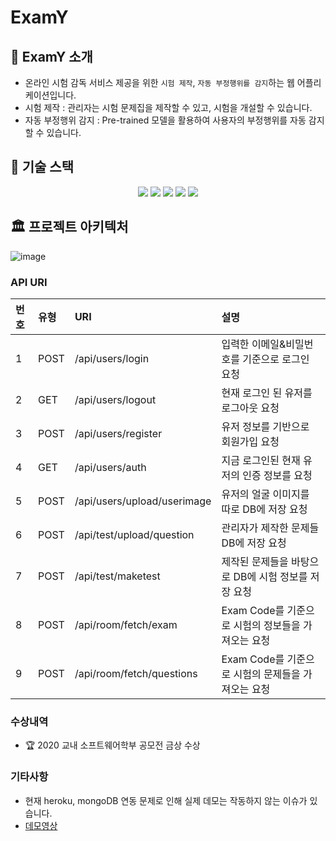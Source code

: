 # ExamY

## 👋 ExamY 소개

- 온라인 시험 감독 서비스 제공을 위한 `시험 제작`, `자동 부정행위를 감지`하는 웹 어플리케이션입니다.
- 시험 제작 : 관리자는 시험 문제집을 제작할 수 있고, 시험을 개설할 수 있습니다.
- 자동 부정행위 감지 : Pre-trained 모델을 활용하여 사용자의 부정행위를 자동 감지할 수 있습니다.

## 🔨 기술 스택

<p align='center'>
    <img src="https://img.shields.io/badge/MongoDB-4EA94B?style=for-the-badge&logo=mongodb&logoColor=white"/>
     <img src="https://img.shields.io/badge/Express.js-404D59?style=for-the-badge"/>
      <img src="https://img.shields.io/badge/React-20232A?style=for-the-badge&logo=react&logoColor=61DAFB"/>
    <img src="https://img.shields.io/badge/Node.js-43853D?style=for-the-badge&logo=node.js&logoColor=white"/>
    <img src="https://img.shields.io/badge/Heroku-430098?style=for-the-badge&logo=heroku&logoColor=white"/>
</p>

## 🏛 프로젝트 아키텍처

![image](https://user-images.githubusercontent.com/48426909/134015147-dbef766c-48f6-4f5a-a39f-7b913c8c2a21.png)

### API URI

| 번호 | 유형 | URI                         | 설명                                                |
| :--- | :--- | :-------------------------- | :-------------------------------------------------- |
| 1    | POST | /api/users/login            | 입력한 이메일&비밀번호를 기준으로 로그인 요청       |
| 2    | GET  | /api/users/logout           | 현재 로그인 된 유저를 로그아웃 요청                 |
| 3    | POST | /api/users/register         | 유저 정보를 기반으로 회원가입 요청                  |
| 4    | GET  | /api/users/auth             | 지금 로그인된 현재 유저의 인증 정보를 요청          |
| 5    | POST | /api/users/upload/userimage | 유저의 얼굴 이미지를 따로 DB에 저장 요청            |
| 6    | POST | /api/test/upload/question   | 관리자가 제작한 문제들 DB에 저장 요청               |
| 7    | POST | /api/test/maketest          | 제작된 문제들을 바탕으로 DB에 시험 정보를 저장 요청 |
| 8    | POST | /api/room/fetch/exam        | Exam Code를 기준으로 시험의 정보들을 가져오는 요청  |
| 9    | POST | /api/room/fetch/questions   | Exam Code를 기준으로 시험의 문제들을 가져오는 요청  |

### 수상내역

- 🏆 2020 교내 소프트웨어학부 공모전 금상 수상

### 기타사항

- 현재 heroku, mongoDB 연동 문제로 인해 실제 데모는 작동하지 않는 이슈가 있습니다.
- [데모영상](https://www.youtube.com/watch?v=8XiyuhnKvyE)
